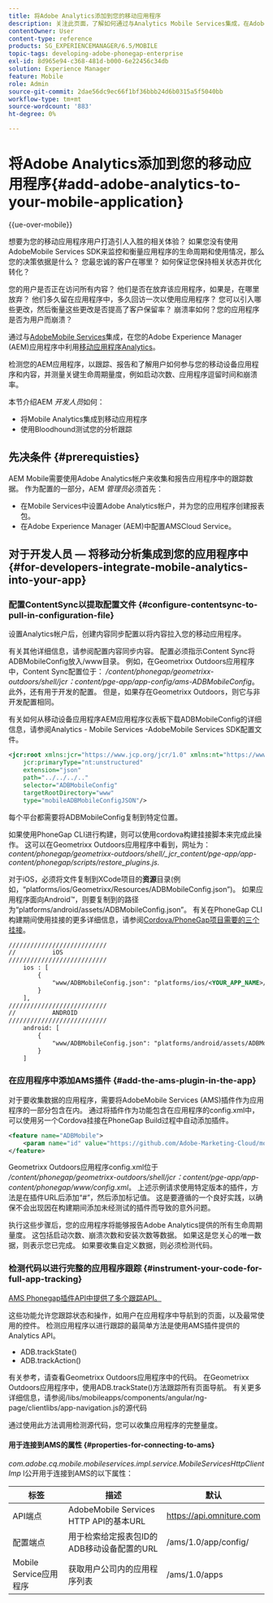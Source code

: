 ```yaml
---
title: 将Adobe Analytics添加到您的移动应用程序
description: 关注此页面，了解如何通过与Analytics Mobile Services集成，在Adobe Experience Manager应用程序中使用移动应用程序Adobe。
contentOwner: User
content-type: reference
products: SG_EXPERIENCEMANAGER/6.5/MOBILE
topic-tags: developing-adobe-phonegap-enterprise
exl-id: 8d965e94-c368-481d-b000-6e22456c34db
solution: Experience Manager
feature: Mobile
role: Admin
source-git-commit: 2dae56dc9ec66f1bf36bbb24d6b0315a5f5040bb
workflow-type: tm+mt
source-wordcount: '883'
ht-degree: 0%

---
```


# 将Adobe Analytics添加到您的移动应用程序{#add-adobe-analytics-to-your-mobile-application}

{{ue-over-mobile}}

想要为您的移动应用程序用户打造引人入胜的相关体验？ 如果您没有使用AdobeMobile Services SDK来监控和衡量应用程序的生命周期和使用情况，那么您的决策依据是什么？ 您最忠诚的客户在哪里？ 如何保证您保持相关状态并优化转化？

您的用户是否正在访问所有内容？ 他们是否在放弃该应用程序，如果是，在哪里放弃？ 他们多久留在应用程序中，多久回访一次以使用应用程序？ 您可以引入哪些更改，然后衡量这些更改是否提高了客户保留率？ 崩溃率如何？您的应用程序是否为用户而崩溃？

通过与[AdobeMobile Services](https://business.adobe.com/products/campaign/mobile-marketing.html)集成，在您的Adobe Experience Manager (AEM)应用程序中利用[移动应用程序Analytics](https://business.adobe.com/products/analytics/mobile-marketing.html)。

检测您的AEM应用程序，以跟踪、报告和了解用户如何参与您的移动设备应用程序和内容，并测量关键生命周期量度，例如启动次数、应用程序逗留时间和崩溃率。

本节介绍AEM *开发人员*&#x200B;如何：

* 将Mobile Analytics集成到移动应用程序
* 使用Bloodhound测试您的分析跟踪

## 先决条件 {#prerequisties}

AEM Mobile需要使用Adobe Analytics帐户来收集和报告应用程序中的跟踪数据。 作为配置的一部分，AEM *管理员*&#x200B;必须首先：

* 在Mobile Services中设置Adobe Analytics帐户，并为您的应用程序创建报表包。
* 在Adobe Experience Manager (AEM)中配置AMSCloud Service。

## 对于开发人员 — 将移动分析集成到您的应用程序中 {#for-developers-integrate-mobile-analytics-into-your-app}

### 配置ContentSync以提取配置文件 {#configure-contentsync-to-pull-in-configuration-file}

设置Analytics帐户后，创建内容同步配置以将内容拉入您的移动应用程序。

有关其他详细信息，请参阅配置内容同步内容。 配置必须指示Content Sync将ADBMobileConfig放入/www目录。 例如，在Geometrixx Outdoors应用程序中，Content Sync配置位于： */content/phonegap/geometrixx-outdoors/shell/jcr：content/pge-app/app-config/ams-ADBMobileConfig*。 此外，还有用于开发的配置。 但是，如果存在Geometrixx Outdoors，则它与非开发配置相同。

有关如何从移动设备应用程序AEM应用程序仪表板下载ADBMobileConfig的详细信息，请参阅Analytics - Mobile Services -AdobeMobile Services SDK配置文件。

```xml
<jcr:root xmlns:jcr="https://www.jcp.org/jcr/1.0" xmlns:nt="https://www.jcp.org/jcr/nt/1.0"
    jcr:primaryType="nt:unstructured"
    extension="json"
    path="../../../.."
    selector="ADBMobileConfig"
    targetRootDirectory="www"
    type="mobileADBMobileConfigJSON"/>
```

每个平台都需要将ADBMobileConfig复制到特定位置。

如果使用PhoneGap CLI进行构建，则可以使用cordova构建挂接脚本来完成此操作。 这可以在Geometrixx Outdoors应用程序中看到，网址为：*content/phonegap/geometrixx-outdoors/shell/_jcr_content/pge-app/app-content/phonegap/scripts/restore_plugins.js.*

对于iOS，必须将文件复制到XCode项目的&#x200B;**资源**&#x200B;目录(例如，“platforms/ios/Geometrixx/Resources/ADBMobileConfig.json”)。 如果应用程序面向Android™，则要复制到的路径为“platforms/android/assets/ADBMobileConfig.json”。 有关在PhoneGap CLI构建期间使用挂接的更多详细信息，请参阅[Cordova/PhoneGap项目需要的三个挂接](https://gist.github.com/jlcarvalho/22402d013bc72f795d45a01836ce735c)。

```xml
///////////////////////////
//          iOS
///////////////////////////
    ios : [
        {
            "www/ADBMobileConfig.json": "platforms/ios/<YOUR_APP_NAME>/Resources/ADBMobileConfig.json"
        }
    ],
///////////////////////////
//          ANDROID
///////////////////////////
    android: [
        {
            "www/ADBMobileConfig.json": "platforms/android/assets/ADBMobileConfig.json"
        }
    ]
```

### 在应用程序中添加AMS插件 {#add-the-ams-plugin-in-the-app}

对于要收集数据的应用程序，需要将AdobeMobile Services (AMS)插件作为应用程序的一部分包含在内。 通过将插件作为功能包含在应用程序的config.xml中，可以使用另一个Cordova挂接在PhoneGap Build过程中自动添加插件。

```xml
<feature name="ADBMobile">
    <param name="id" value="https://github.com/Adobe-Marketing-Cloud/mobile-services#0482f9cedf90c98a8d4b07219ece1933b2e46a60"/>
</feature>
```

Geometrixx Outdoors应用程序config.xml位于&#x200B;*/content/phonegap/geometrixx-outdoors/shell/jcr：content/pge-app/app-content/phonegap/www/config.xml*。 上述示例请求使用特定版本的插件，方法是在插件URL后添加“#”，然后添加标记值。 这是要遵循的一个良好实践，以确保不会出现因在构建期间添加未经测试的插件而导致的意外问题。

执行这些步骤后，您的应用程序将能够报告Adobe Analytics提供的所有生命周期量度。 这包括启动次数、崩溃次数和安装次数等数据。 如果这是您关心的唯一数据，则表示您已完成。 如果要收集自定义数据，则必须检测代码。

### 检测代码以进行完整的应用程序跟踪 {#instrument-your-code-for-full-app-tracking}

[AMS Phonegap插件API中提供了多个跟踪API。](https://github.com/Adobe-Marketing-Cloud/mobile-services/blob/master/docs/ios/phonegap/phonegap-methods.md)

这些功能允许您跟踪状态和操作，如用户在应用程序中导航到的页面，以及最常使用的控件。 检测应用程序以进行跟踪的最简单方法是使用AMS插件提供的Analytics API。

* ADB.trackState()
* ADB.trackAction()

有关参考，请查看Geometrixx Outdoors应用程序中的代码。 在Geometrixx Outdoors应用程序中，使用ADB.trackState()方法跟踪所有页面导航。 有关更多详细信息，请参阅/libs/mobileapps/components/angular/ng-page/clientlibs/app-navigation.js的源代码

通过使用此方法调用检测源代码，您可以收集应用程序的完整量度。

#### 用于连接到AMS的属性 {#properties-for-connecting-to-ams}

*com.adobe.cq.mobile.mobileservices.impl.service.MobileServicesHttpClientImp* l公开用于连接到AMS的以下属性：

| **标签** | **描述** | **默认** |
|---|---|---|
| API端点 | AdobeMobile Services HTTP API的基本URL | https://api.omniture.com |
| 配置端点 | 用于检索给定报表包ID的ADB移动设备配置的URL | /ams/1.0/app/config/ |
| Mobile Service应用程序 | 获取用户公司内的应用程序列表 | /ams/1.0/apps |
